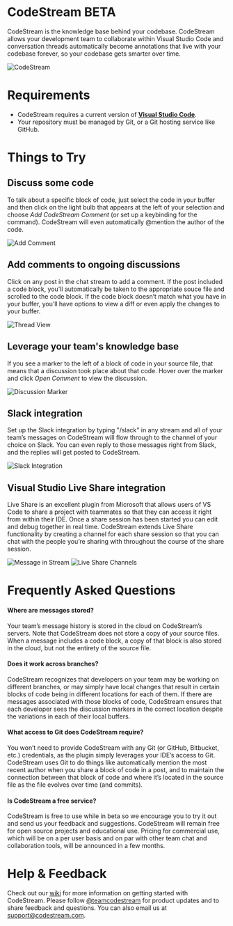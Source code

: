 # CodeStream BETA

CodeStream is the knowledge base behind your codebase. CodeStream allows your development team to collaborate within Visual Studio Code and conversation threads automatically become annotations that live with your codebase forever, so your codebase gets smarter over time.

![CodeStream](https://raw.githubusercontent.com/TeamCodeStream/CodeStream/master/images/CodeStream.png)
# Requirements

- CodeStream requires a current version of **[Visual Studio Code](https://code.visualstudio.com/)**.
- Your repository must be managed by Git, or a Git hosting service like GitHub.

# Things to Try

## Discuss some code

To talk about a specific block of code, just select the code in your buffer and then click on the light bulb that appears at the left of your selection and choose _Add CodeStream Comment_ (or set up a keybinding for the command). CodeStream will even automatically @mention the author of the code.

![Add Comment](https://raw.githubusercontent.com/TeamCodeStream/CodeStream/master/images/AddCSComment.png)

## Add comments to ongoing discussions

Click on any post in the chat stream to add a comment. If the post included a code block, you’ll automatically be taken to the appropriate souce file and scrolled to the code block. If the code block doesn’t match what you have in your buffer, you’ll have options to view a diff or even apply the changes to your buffer.

![Thread View](https://raw.githubusercontent.com/TeamCodeStream/CodeStream/master/images/ThreadView.png)

##  Leverage your team's knowledge base

If you see a marker to the left of a block of code in your source file, that means that a discussion took place about that code. Hover over the marker and click _Open Comment_ to view the discussion.

![Discussion Marker](https://raw.githubusercontent.com/TeamCodeStream/CodeStream/master/images/Marker.png)

## Slack integration

Set up the Slack integration by typing "/slack" in any stream and all of your team’s messages on CodeStream will flow through to the channel of your choice on Slack. You can even reply to those messages right from Slack, and the replies will get posted to CodeStream.

![Slack Integration](https://raw.githubusercontent.com/TeamCodeStream/CodeStream/master/images/SlackIntegration.png)

## Visual Studio Live Share integration

Live Share is an excellent plugin from Microsoft that allows users of VS Code to share a project with teammates so that they can access it right from within their IDE. Once a share session has been started you can edit and debug together in real time. CodeStream extends Live Share functionality by creating a channel for each share session so that you can chat with the people you’re sharing with throughout the course of the share session.

![Message in Stream](https://raw.githubusercontent.com/TeamCodeStream/CodeStream/master/images/LiveShareStream.png)
![Live Share Channels](https://raw.githubusercontent.com/TeamCodeStream/CodeStream/master/images/LiveShareChannels.png)

# Frequently Asked Questions

#### Where are messages stored?

Your team’s message history is stored in the cloud on CodeStream’s servers. Note that CodeStream does not store a copy of your source files. When a message includes a code block, a copy of that block is also stored in the cloud, but not the entirety of the source file.

#### Does it work across branches?

CodeStream recognizes that developers on your team may be working on different branches, or may simply have local changes that result in certain blocks of code being in different locations for each of them. If there are messages associated with those blocks of code, CodeStream ensures that each developer sees the discussion markers in the correct location despite the variations in each of their local buffers.

#### What access to Git does CodeStream require?

You won’t need to provide CodeStream with any Git (or GitHub, Bitbucket, etc.) credentials, as the plugin simply leverages your IDE’s access to Git. CodeStream uses Git to do things like automatically mention the most recent author when you share a block of code in a post, and to maintain the connection between that block of code and where it’s located in the source file as the file evolves over time (and commits).

#### Is CodeStream a free service?

CodeStream is free to use while in beta so we encourage you to try it out and send us your feedback and suggestions. CodeStream will remain free for open source projects and educational use. Pricing for commercial use, which will be on a per user basis and on par with other team chat and collaboration tools, will be announced in a few months.

# Help & Feedback

Check out our [wiki](https://github.com/TeamCodeStream/CodeStream/wiki) for more information on getting started with CodeStream. Please follow [@teamcodestream](http://twitter.com/teamcodestream) for product updates and to share feedback and questions. You can also email us at support@codestream.com.
